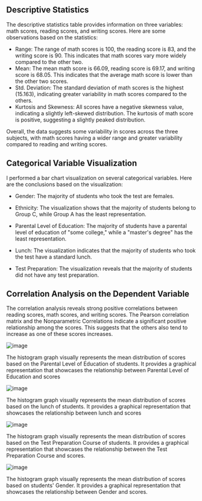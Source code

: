 ## Descriptive Statistics

The descriptive statistics table provides information on three variables: math scores, reading scores, and writing scores. Here are some observations based on the statistics:

- Range: The range of math scores is 100, the reading score is 83, and the writing score is 90. This indicates that math scores vary more widely compared to the other two.
- Mean: The mean math score is 66.09, reading score is 69.17, and writing score is 68.05. This indicates that the average math score is lower than the other two scores.
- Std. Deviation: The standard deviation of math scores is the highest (15.163), indicating greater variability in math scores compared to the others.
- Kurtosis and Skewness: All scores have a negative skewness value, indicating a slightly left-skewed distribution. The kurtosis of math score is positive, suggesting a slightly peaked distribution.

Overall, the data suggests some variability in scores across the three subjects, with math scores having a wider range and greater variability compared to reading and writing scores.

## Categorical Variable Visualization

I performed a bar chart visualization on several categorical variables. Here are the conclusions based on the visualization:

- Gender: The majority of students who took the test are females.

- Ethnicity: The visualization shows that the majority of students belong to Group C, while Group A has the least representation.

- Parental Level of Education: The majority of students have a parental level of education of "some college," while a "master's degree" has the least representation.

- Lunch: The visualization indicates that the majority of students who took the test have a standard lunch.

- Test Preparation: The visualization reveals that the majority of students did not have any test preparation.


## Correlation Analysis on the Dependent Variable

The correlation analysis reveals strong positive correlations between reading scores, math scores, and writing scores. The Pearson correlation matrix and the Nonparametric Correlations indicate a significant positive relationship among the scores. This suggests that the others also tend to increase as one of these scores increases. 


![image](https://github.com/OkeyAmy/StudentPerformancee/assets/92605808/5db39f58-19e3-48a8-b21d-67fa88a1ef44)

The histogram graph visually represents the mean distribution of scores based on the Parental Level of Education of students. It provides a graphical representation that showcases the relationship between Parental Level of Education and scores

![image](https://github.com/OkeyAmy/StudentPerformancee/assets/92605808/72d3f6cf-df8f-4451-83da-26d44d1d69a7)

The histogram graph visually represents the mean distribution of scores based on the lunch of students. It provides a graphical representation that showcases the relationship between lunch and scores

![image](https://github.com/OkeyAmy/StudentPerformancee/assets/92605808/cabc18ca-7c78-44d6-97b1-72c1e3235938)

The histogram graph visually represents the mean distribution of scores based on the Test Preparation Course of students. It provides a graphical representation that showcases the relationship between the Test Preparation Course and scores.

![image](https://github.com/OkeyAmy/StudentPerformancee/assets/92605808/0cf64bc3-aabf-426a-adfa-fc7186c65170)

The histogram graph visually represents the mean distribution of scores based on students' Gender. It provides a graphical representation that showcases the relationship between Gender and scores.



